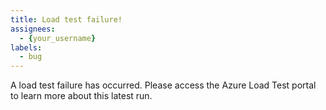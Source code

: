 ```yaml
---
title: Load test failure!
assignees:
  - {your_username}
labels:
  - bug
---
```

A load test failure has occurred. Please access the Azure Load Test portal to learn more about this latest run.